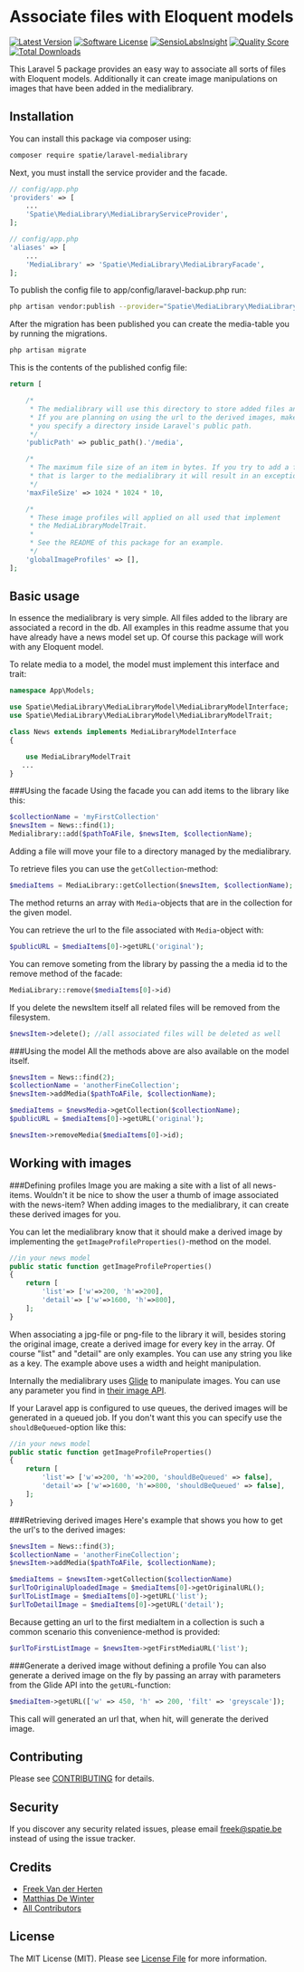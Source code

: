 # Associate files with Eloquent models

[![Latest Version](https://img.shields.io/github/release/freekmurze/laravel-medialibrary.svg?style=flat-square)](https://github.com/freekmurze/laravel-medialibrary/releases)
[![Software License](https://img.shields.io/badge/license-MIT-brightgreen.svg?style=flat-square)](LICENSE.md)
[![SensioLabsInsight](https://img.shields.io/sensiolabs/i/27cf455a-0555-4bcf-abae-16b5f7860d09.svg)](https://insight.sensiolabs.com/projects/27cf455a-0555-4bcf-abae-16b5f7860d09)
[![Quality Score](https://img.shields.io/scrutinizer/g/freekmurze/laravel-medialibrary.svg?style=flat-square)](https://scrutinizer-ci.com/g/freekmurze/laravel-medialibrary)
[![Total Downloads](https://img.shields.io/packagist/dt/spatie/laravel-medialibrary.svg?style=flat-square)](https://packagist.org/packages/spatie/:laravel-medialibrary)

This Laravel 5 package provides an easy way to associate all sorts of files with Eloquent models. Additionally it can create image manipulations on images that have been added in the medialibrary.

## Installation

You can install this package via composer using:

```bash
composer require spatie/laravel-medialibrary
```

Next, you must install the service provider and the facade. 

```php
// config/app.php
'providers' => [
    ...
    'Spatie\MediaLibrary\MediaLibraryServiceProvider',
];
```

```php
// config/app.php
'aliases' => [
    ...
    'MediaLibrary' => 'Spatie\MediaLibrary\MediaLibraryFacade',
];
```

To publish the config file to app/config/laravel-backup.php run:

```bash
php artisan vendor:publish --provider="Spatie\MediaLibrary\MediaLibraryServiceProvider"
```

After the migration has been published you can create the media-table you by running the migrations.

```bash
php artisan migrate
```

This is the contents of the published config file:

```php
return [

    /*
     * The medialibrary will use this directory to store added files and derived images.
     * If you are planning on using the url to the derived images, make sure
     * you specify a directory inside Laravel's public path.
     */
    'publicPath' => public_path().'/media',

    /*
     * The maximum file size of an item in bytes. If you try to add a file
     * that is larger to the medialibrary it will result in an exception.
     */
    'maxFileSize' => 1024 * 1024 * 10,

    /*
     * These image profiles will applied on all used that implement
     * the MediaLibraryModelTrait.
     *
     * See the README of this package for an example.
     */
    'globalImageProfiles' => [],
];
```

## Basic usage


In essence the medialibrary is very simple. All files added to the library are associated a record in the db. All examples in this readme assume that you have already have a news model set up. Of course this package will work with any Eloquent model.

To relate media to a model, the model must implement this interface and trait:

```php
namespace App\Models;

use Spatie\MediaLibrary\MediaLibraryModel\MediaLibraryModelInterface;
use Spatie\MediaLibrary\MediaLibraryModel\MediaLibraryModelTrait;

class News extends implements MediaLibraryModelInterface
{

	use MediaLibraryModelTrait
   ...
}
```

###Using the facade
Using the facade you can add items to the library like this:
```php
$collectionName = 'myFirstCollection'
$newsItem = News::find(1);
Medialibrary::add($pathToAFile, $newsItem, $collectionName);
```
Adding a file will move your file to a directory managed by the medialibrary.

To retrieve files you can use the ```getCollection```-method:
```php
$mediaItems = MediaLibrary::getCollection($newsItem, $collectionName);
```

The method returns an array with `Media`-objects that are in the collection for the given model.

You can retrieve the url to the file associated with `Media`-object with:

```php
$publicURL = $mediaItems[0]->getURL('original');
```

You can remove someting from the library by passing the a media id to the remove method of the facade:

```php
MediaLibrary::remove($mediaItems[0]->id)
```

If you delete the newsItem itself all related files will be removed from the filesystem.

```php
$newsItem->delete(); //all associated files will be deleted as well
```

###Using the model
All the methods above are also available on the model itself.

```php
$newsItem = News::find(2);
$collectionName = 'anotherFineCollection';
$newsItem->addMedia($pathToAFile, $collectionName);

$mediaItems = $newsMedia->getCollection($collectionName);
$publicURL = $mediaItems[0]->getURL('original');

$newsItem->removeMedia($mediaItems[0]->id);
```

## Working with images
###Defining profiles
Image you are making a site with a list of all news-items. Wouldn't it be nice to show the user a thumb of image associated with the news-item? When adding images to the medialibrary, it can create these derived images for you.

You can let the medialibrary know that it should make a derived image by implementing the `getImageProfileProperties()`-method on the model.

```php
//in your news model
public static function getImageProfileProperties()
{
    return [
        'list'=> ['w'=>200, 'h'=>200],
        'detail'=> ['w'=>1600, 'h'=>800],
    ];
}
```

When associating a jpg-file or png-file to the library it will, besides storing the original image, create a derived image for every key in the array. Of course "list" and "detail" are only examples. You can use any string you like as a key. The example above uses a width and height manipulation.

Internally the medialibrary uses [Glide](http://glide.thephpleague.com) to manipulate images. You can use any parameter you find in [their image API](http://glide.thephpleague.com/api/size/).

If your Laravel app is configured to use queues, the derived images will be generated in a queued job. If you don't want this you can specify use the `shouldBeQueued`-option like this:

```php
//in your news model
public static function getImageProfileProperties()
{
    return [
        'list'=> ['w'=>200, 'h'=>200, 'shouldBeQueued' => false],
        'detail'=> ['w'=>1600, 'h'=>800, 'shouldBeQueued' => false],
    ];
}
```

###Retrieving derived images
Here's example that shows you how to get the url's to the derived images:

```php
$newsItem = News::find(3);
$collectionName = 'anotherFineCollection';
$newsItem->addMedia($pathToAFile, $collectionName);

$mediaItems = $newsItem->getCollection($collectionName)
$urlToOriginalUploadedImage = $mediaItems[0]->getOriginalURL();
$urlToListImage = $mediaItems[0]->getURL('list');
$urlToDetailImage = $mediaItems[0]->getURL('detail');
```

Because getting an url to the first mediaItem in a collection is such a common scenario this convenience-method is provided:

```php
$urlToFirstListImage = $newsItem->getFirstMediaURL('list');
```


###Generate a derived image without defining a profile
You can also generate a derived image on the fly by passing an array with parameters from the Glide API into the `getURL`-function:

```php
$mediaItem->getURL(['w' => 450, 'h' => 200, 'filt' => 'greyscale']);
```

This call will generated an url that, when hit, will generate the derived image.

## Contributing

Please see [CONTRIBUTING](CONTRIBUTING.md) for details.

## Security

If you discover any security related issues, please email [freek@spatie.be](mailto:freek@spatie.be) instead of using the issue tracker.

## Credits

- [Freek Van der Herten](https://github.com/freekmurze)
- [Matthias De Winter](https://github.com/MatthiasDeWinter)
- [All Contributors](../../contributors)

## License

The MIT License (MIT). Please see [License File](LICENSE.md) for more information.

